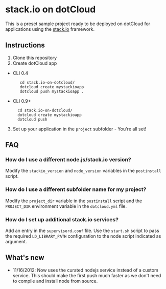 # stack.io on dotCloud

This is a preset sample project ready to be deployed on dotCloud for applications using the [stack.io](http://github.com/dotcloud/stack.io) framework.

## Instructions

1. Clone this repository
2. Create dotCloud app

* CLI 0.4

         cd stack.io-on-dotcloud/
         dotcloud create mystackioapp
         dotcloud push mystackioapp .

* CLI 0.9+

        cd stack.io-on-dotcloud/
        dotcloud create mystackioapp
        dotcloud push

3. Set up your application in the `project` subfolder - You're all set!

## FAQ

### How do I use a different node.js/stack.io version?

Modify the `stackio_version` and `node_version` variables in the `postinstall` script.

### How do I use a different subfolder name for my project?

Modify the `project_dir` variable in the `postinstall` script and the `PROJECT_DIR` environment variable in the `dotcloud.yml` file.

### How do I set up additional stack.io services?

Add an entry in the `supervisord.conf` file. Use the `start.sh` script to pass the required `LD_LIBRARY_PATH` configuration to the node script indicated as argument.

## What's new

* 11/16/2012: Now uses the curated nodejs service instead of a custom service. This should make the first push much faster as we don't need to compile and install node from source.

